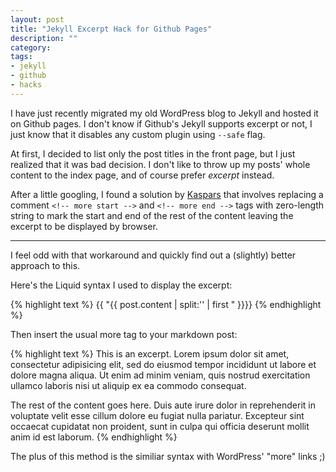 ```yaml
---
layout: post
title: "Jekyll Excerpt Hack for Github Pages"
description: ""
category: 
tags:
- jekyll
- github
- hacks
---
```


I have just recently migrated my old WordPress blog to Jekyll and hosted
it on Github pages. I don't know if Github's Jekyll supports excerpt or not,
I just know that it disables any custom plugin using `--safe` flag. 

At first, I decided to list only the post titles in the front page, but
I just realized that it was bad decision.  I don't like to throw up my posts' 
whole content to the index page, and of course prefer *excerpt* instead.

<!-- more -->

After a little googling, I found a solution by 
[Kaspars](http://kaspa.rs/2011/04/jekyll-hacks-html-excerpts/)
that involves replacing a comment `<!-- more start -->` and `<!-- more end -->` 
tags with zero-length string to mark the start and end of the rest of the 
content leaving the excerpt to be displayed by browser.


---


I feel odd with that workaround and quickly find out a (slightly) better 
approach to this.

Here's the Liquid syntax I used to display the excerpt:

{% highlight text %}
{{ "{{ post.content | split:'<!-- more -->' | first " }}}}
{% endhighlight %}

Then insert the usual more tag to your markdown post:

{% highlight text %}
This is an excerpt. Lorem ipsum dolor sit amet, consectetur adipisicing elit, 
sed do eiusmod tempor incididunt ut labore et dolore magna aliqua. Ut enim 
ad minim veniam, quis nostrud exercitation ullamco laboris nisi ut aliquip 
ex ea commodo consequat. 
 
<!-- more -->
 
The rest of the content goes here. Duis aute irure dolor in reprehenderit 
in voluptate velit esse cillum dolore eu fugiat nulla pariatur. Excepteur 
sint occaecat cupidatat non proident, sunt in culpa qui officia deserunt 
mollit anim id est laborum.
{% endhighlight %}

The plus of this method is the similiar syntax with WordPress' "more" links ;)
